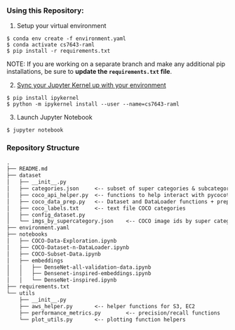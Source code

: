 ### Using this Repository:
1. Setup your virtual environment
```angular2html
$ conda env create -f environment.yaml
$ conda activate cs7643-raml
$ pip install -r requirements.txt
```
NOTE: If you are working on a separate branch and make any additional pip installations, be sure to **update the `requirements.txt` file**. 

2. [Sync your Jupyter Kernel up with your environment](https://janakiev.com/blog/jupyter-virtual-envs/)
```angular2html
$ pip install ipykernel
$ python -m ipykernel install --user --name=cs7643-raml
```
3. Launch Jupyter Notebook
```angular2html
$ jupyter notebook
```

### Repository Structure
```markdown
.
├── README.md
├── dataset
│   ├── __init__.py
│   ├── categories.json     <-- subset of super categories & subcategories
│   ├── coco_api_helper.py  <-- functions to help interact with pycocotools
│   ├── coco_data_prep.py   <-- Dataset and DataLoader functions + preprocess
│   ├── coco_labels.txt     <-- text file COCO categories
│   ├── config_dataset.py   
│   └── imgs_by_supercategory.json    <-- COCO image ids by super category
├── environment.yaml
├── notebooks
│   ├── COCO-Data-Exploration.ipynb
│   ├── COCO-Dataset-n-DataLoader.ipynb
│   ├── COCO-Subset-Data.ipynb
│   ├── embeddings
│   │   ├── DenseNet-all-validation-data.ipynb
│   │   ├── Densenet-inspired-embeddings.ipynb
│   │   └── DenseNet-inspired.ipynb
├── requirements.txt
└── utils
    ├── __init__.py
    ├── aws_helper.py       <-- helper functions for S3, EC2
    ├── performance_metrics.py        <-- precision/recall functions
    └── plot_utils.py       <-- plotting function helpers
```
